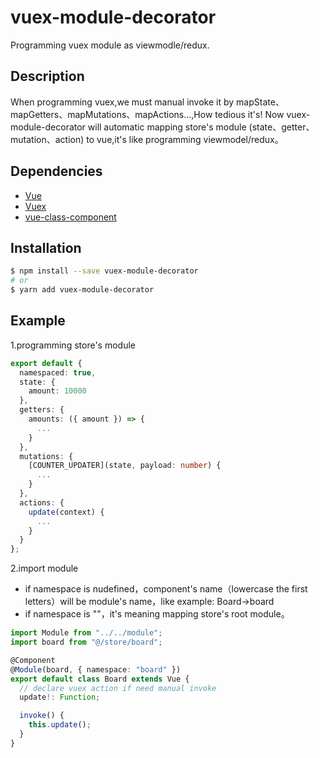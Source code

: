 # vuex-module-decorator

Programming vuex module as viewmodle/redux.

## Description

When programming vuex,we must manual invoke it by mapState、mapGetters、mapMutations、mapActions...,How tedious it's! Now vuex-module-decorator will automatic mapping store's module (state、getter、mutation、action) to vue,it's like programming viewmodel/redux。

## Dependencies

- [Vue](https://github.com/vuejs/vue)
- [Vuex](https://github.com/vuejs/vuex)
- [vue-class-component](https://github.com/vuejs/vue-class-component)

## Installation

```bash
$ npm install --save vuex-module-decorator
# or
$ yarn add vuex-module-decorator
```

## Example

1.programming store's module

```ts
export default {
  namespaced: true,
  state: {
    amount: 10000
  },
  getters: {
    amounts: ({ amount }) => {
      ...
    }
  },
  mutations: {
    [COUNTER_UPDATER](state, payload: number) {
      ...
    }
  },
  actions: {
    update(context) {
      ...
    }
  }
};
```

2.import module

- if namespace is nudefined，component's name（lowercase the first letters）will be module's name，like example: Board->board
- if namespace is ""，it's meaning mapping store's root module。

```ts
import Module from "../../module";
import board from "@/store/board";

@Component
@Module(board, { namespace: "board" })
export default class Board extends Vue {
  // declare vuex action if need manual invoke
  update!: Function;

  invoke() {
    this.update();
  }
}
```

